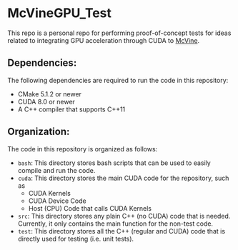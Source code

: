 # McVineGPU_Test

This repo is a personal repo for performing proof-of-concept tests for ideas related to integrating GPU acceleration through CUDA to [McVine](https://github.com/mcvine/mcvine).

## Dependencies:

The following dependencies are required to run the code in this repository:
* CMake 5.1.2 or newer
* CUDA 8.0 or newer
* A C++ compiler that supports C++11

## Organization:

The code in this repository is organized as follows:
* `bash`: This directory stores bash scripts that can be used to easily compile and run the code.
* `cuda`: This directory stores the main CUDA code for the repository, such as
  * CUDA Kernels
  * CUDA Device Code
  * Host (CPU) Code that calls CUDA Kernels
* `src`: This directory stores any plain C++ (no CUDA) code that is needed. Currently, it only contains the main function for the non-test code.
* `test`: This directory stores all the C++ (regular and CUDA) code that is directly used for testing (i.e. unit tests).
